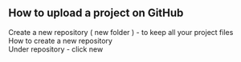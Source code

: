 ## How to upload a project on GitHub
Create a new repository ( new folder )   - to keep all your project files
<br> How to create a new repository 
<br> Under repository -  click new 

